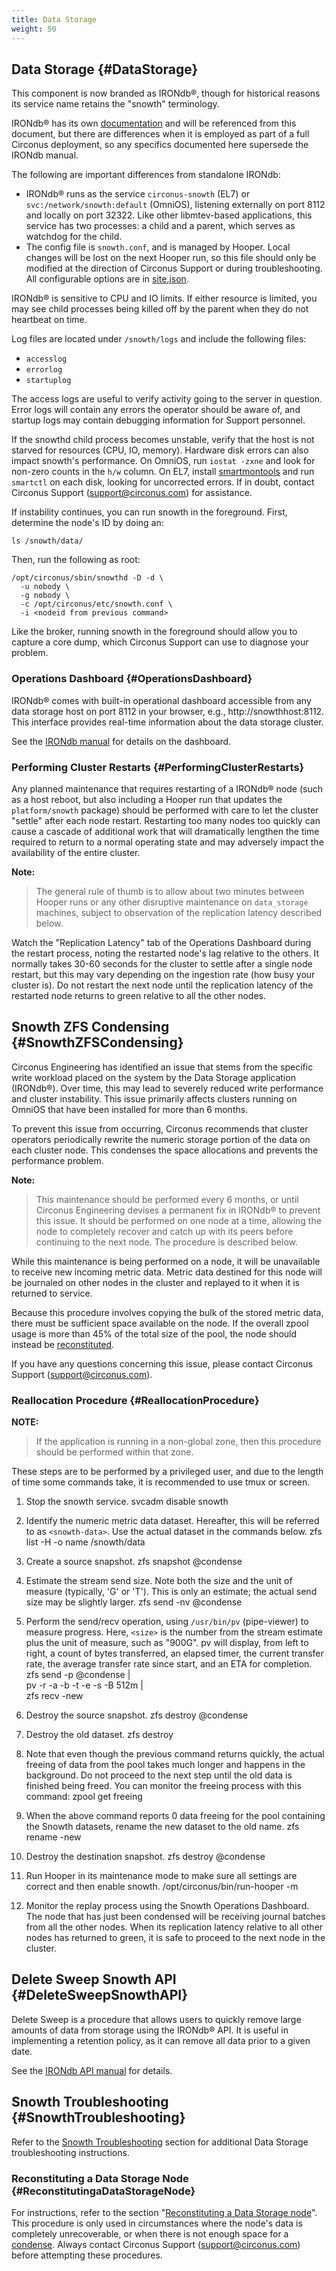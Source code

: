 ```yaml
---
title: Data Storage
weight: 50
---
```


## Data Storage {#DataStorage}
This component is now branded as IRONdb&reg;, though for historical reasons its
service name retains the "snowth" terminology.

IRONdb&reg; has its own
[documentation](/irondb/) and will be
referenced from this document, but there are differences when it is employed as
part of a full Circonus deployment, so any specifics documented here supersede
the IRONdb manual.

The following are important differences from standalone IRONdb:

 * IRONdb&reg; runs as the service `circonus-snowth` (EL7) or
   `svc:/network/snowth:default` (OmniOS), listening externally on port 8112
   and locally on port 32322.  Like other libmtev-based applications, this
   service has two processes: a child and a parent, which serves as watchdog
   for the child.
 * The config file is `snowth.conf`, and is managed by Hooper. Local changes
   will be lost on the next Hooper run, so this file should only be modified at
   the direction of Circonus Support or during troubleshooting. All
   configurable options are in
   [site.json](/circonus/on-premises/installation/installation#data_storageAttributes).

IRONdb&reg; is sensitive to CPU and IO limits. If either resource is limited,
you may see child processes being killed off by the parent when they do not
heartbeat on time.

Log files are located under `/snowth/logs` and include the following files:

 * `accesslog`
 * `errorlog`
 * `startuplog`

The access logs are useful to verify activity going to the server in question.
Error logs will contain any errors the operator should be aware of, and startup
logs may contain debugging information for Support personnel.

If the snowthd child process becomes unstable, verify that the host is not
starved for resources (CPU, IO, memory).  Hardware disk errors can also impact
snowth's performance. On OmniOS, run `iostat -zxne` and look for non-zero
counts in the `h/w` column. On EL7, install
[smartmontools](https://www.smartmontools.org/) and run `smartctl` on each
disk, looking for uncorrected errors. If in doubt, contact Circonus Support
(support@circonus.com) for assistance.

If instability continues, you can run snowth in the foreground.  First, determine the node's ID by doing an:
```
ls /snowth/data/
```

Then, run the following as root:
```
/opt/circonus/sbin/snowthd -D -d \
  -u nobody \
  -g nobody \
  -c /opt/circonus/etc/snowth.conf \
  -i <nodeid from previous command>
```

Like the broker, running snowth in the foreground should allow you to capture a core dump, which Circonus Support can use to diagnose your problem.


### Operations Dashboard {#OperationsDashboard}
IRONdb&reg; comes with built-in operational dashboard accessible from any data
storage host on port 8112 in your browser, e.g., http://snowthhost:8112. This
interface provides real-time information about the data storage cluster.  

See the [IRONdb manual](/irondb/administration/operations)
for details on the dashboard.

### Performing Cluster Restarts {#PerformingClusterRestarts}
Any planned maintenance that requires restarting of a IRONdb&reg; node (such as
a host reboot, but also including a Hooper run that updates the
`platform/snowth` package) should be performed with care to let the cluster
"settle" after each node restart.  Restarting too many nodes too quickly can
cause a cascade of additional work that will dramatically lengthen the time
required to return to a normal operating state and may adversely impact the
availability of the entire cluster.

**Note:**
> The general rule of thumb is to allow about two minutes between Hooper runs
> or any other disruptive maintenance on `data_storage` machines, subject to
> observation of the replication latency described below.

Watch the "Replication Latency" tab of the Operations Dashboard during the restart process, noting the restarted node's lag relative to the others. It normally takes 30-60 seconds for the cluster to settle after a single node restart, but this may vary depending on the ingestion rate (how busy your cluster is).  Do not restart the next node until the replication latency of the restarted node returns to green relative to all the other nodes.



## Snowth ZFS Condensing {#SnowthZFSCondensing}
Circonus Engineering has identified an issue that stems from the specific write
workload placed on the system by the Data Storage application (IRONdb&reg;).
Over time, this may lead to severely reduced write performance and cluster
instability. This issue primarily affects clusters running on OmniOS that have
been installed for more than 6 months.

To prevent this issue from occurring, Circonus recommends that cluster
operators periodically rewrite the numeric storage portion of the data
on each cluster node. This condenses the space allocations and prevents the
performance problem.

**Note:**
> This maintenance should be performed every 6 months, or until Circonus
> Engineering devises a permanent fix in IRONdb&reg; to prevent this issue. It
> should be performed on one node at a time, allowing the node to completely
> recover and catch up with its peers before continuing to the next node. The
> procedure is described below.

While this maintenance is being performed on a node, it will be unavailable to
receive new incoming metric data. Metric data destined for this node will be
journaled on other nodes in the cluster and replayed to it when it is returned
to service.

Because this procedure involves copying the bulk of the stored metric data,
there must be sufficient space available on the node. If the overall zpool
usage is more than 45% of the total size of the pool, the node should instead
be [reconstituted](/circonus/on-premises/reconstituting-a-snowth-node).

If you have any questions concerning this issue, please contact Circonus
Support (support@circonus.com).


### Reallocation Procedure {#ReallocationProcedure}

**NOTE:**
> If the application is running in a non-global zone, then this procedure
> should be performed within that zone.

These steps are to be performed by a privileged user, and due to the length of time some commands take, it is recommended to use tmux or screen.

 1. Stop the snowth service.
        svcadm disable snowth
    
 2. Identify the numeric metric data dataset.  Hereafter, this will be referred to as `<snowth-data>`. Use the actual dataset in the commands below.
        zfs list -H -o name /snowth/data

 1. Create a source snapshot.
        zfs snapshot <snowth-data>@condense

 1. Estimate the stream send size.  Note both the size and the unit of measure (typically, 'G' or 'T'). This is only an estimate; the actual send size may be slightly larger.
        zfs send -nv <snowth-data>@condense

 1. Perform the send/recv operation, using `/usr/bin/pv` (pipe-viewer) to measure progress.  Here, `<size>` is the number from the stream estimate plus the unit of measure, such as "900G".  pv will display, from left to right, a count of bytes transferred, an elapsed timer, the current transfer rate, the average transfer rate since start, and an ETA for completion.
        zfs send -p <snowth-data>@condense | \
          pv -r -a -b -t -e -s <size> -B 512m | \
          zfs recv <snowth-data>-new
 
 1. Destroy the source snapshot.
        zfs destroy <snowth-data>@condense

 1. Destroy the old dataset.
        zfs destroy <snowth-data>
 
 1. Note that even though the previous command returns quickly, the actual freeing of data from the pool takes much longer and happens in the background.  Do not proceed to the next step until the old data is finished being freed.  You can monitor the freeing process with this command:
        zpool get freeing

 1. When the above command reports 0 data freeing for the pool containing the Snowth datasets, rename the new dataset to the old name.
        zfs rename <snowth-data>-new <snowth-data>

 1. Destroy the destination snapshot.
        zfs destroy <snowth-data>@condense

 1. Run Hooper in its maintenance mode to make sure all settings are correct and then enable snowth.
        /opt/circonus/bin/run-hooper -m

 1. Monitor the replay process using the Snowth Operations Dashboard.  The node that has just been condensed will be receiving journal batches from all the other nodes.  When its replication latency relative to all other nodes has returned to green, it is safe to proceed to the next node in the cluster.

## Delete Sweep Snowth API {#DeleteSweepSnowthAPI}
Delete Sweep is a procedure that allows users to quickly remove large amounts
of data from storage using the IRONdb&reg; API. It is useful in implementing a
retention policy, as it can remove all data prior to a given date.

See the [IRONdb API manual](/circonus/on-premises/roles-services/data-storage#DeleteSweepSnowthAPI)
for details.


## Snowth Troubleshooting {#SnowthTroubleshooting}
Refer to the [Snowth
Troubleshooting](/circonus/on-premises/troubleshooting/#SnowthTroubleshooting) section for
additional Data Storage troubleshooting instructions.

### Reconstituting a Data Storage Node {#ReconstitutingaDataStorageNode}
For instructions, refer to the section "[Reconstituting a Data Storage node](/circonus/on-premises/reconstituting-a-snowth-node)". This procedure is only used in
circumstances where the node's data is completely unrecoverable, or when there is not enough space for a [condense](#SnowthZFSCondensing). Always contact Circonus Support (support@circonus.com) before attempting these procedures.
